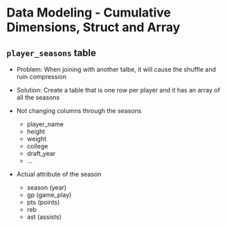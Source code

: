 # Data Modeling - Cumulative Dimensions, Struct and Array

## `player_seasons` table

- Problem: When joining with another talbe, it will cause the shuffle and ruin compression
- Solution: Create a table that is one row per player and it has an array of all the seasons

- Not changing columns through the seasons
    - player_name
    - height
    - weight
    - college
    - draft_year
    - ...

- Actual attribute of the season
    - season (year)
    - gp (game_play)
    - pts (points)
    - reb
    - ast (assists)
    